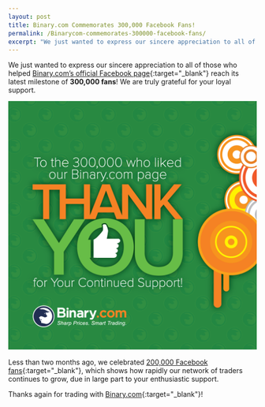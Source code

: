 ```yaml
---
layout: post
title: Binary.com Commemorates 300,000 Facebook Fans! 
permalink: /Binarycom-commemorates-300000-facebook-fans/
excerpt: "We just wanted to express our sincere appreciation to all of those who helped Binary.com’s official Facebook page reach its latest milestone of 300,000 fans..."
---
```




We just wanted to express our sincere appreciation to all of those who helped [Binary.com’s official Facebook page](https://www.facebook.com/binarydotcom/){:target="_blank"} reach its latest milestone of **300,000 fans**!  We are truly grateful for your loyal support.  


![](/images/300K-SET-6H.png)

Less than two months ago, we celebrated [200,000 Facebook fans](https://blog.binary.com/Binarydotcom-celebrates-200000-facebook-likes/?utm_source=blog&utm_medium=social&utm_campaign=whatsnew){:target="_blank"}, which shows how rapidly our network of traders continues to grow, due in large part to your enthusiastic support.

Thanks again for trading with [Binary.com](https://www.binary.com/?l=EN&utm_source=blog&utm_medium=social&utm_content=text&utm_campaign=whatsnew){:target="_blank"}!

